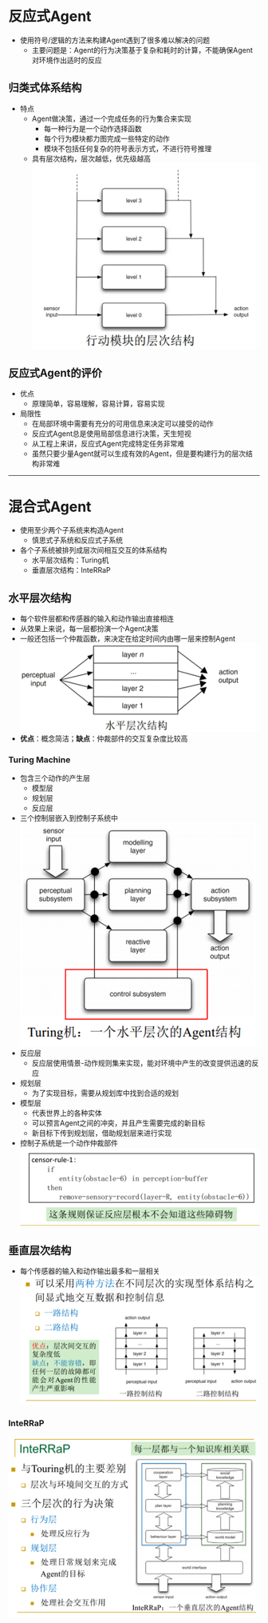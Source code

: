 # 反应式Agent
+ 使用符号/逻辑的方法来构建Agent遇到了很多难以解决的问题
  + 主要问题是：Agent的行为决策基于复杂和耗时的计算，不能确保Agent对环境作出适时的反应

## 归类式体系结构
+ 特点
  + Agent做决策，通过一个完成任务的行为集合来实现
    + 每一种行为是一个动作选择函数
    + 每个行为模块都力图完成一些特定的动作
    + 模块不包括任何复杂的符号表示方式，不进行符号推理
  + 具有层次结构，层次越低，优先级越高  
  ![](img/2021-03-29-15-12-49.png)

## 反应式Agent的评价
+ 优点
  + 原理简单，容易理解，容易计算，容易实现
+ 局限性
  + 在局部环境中需要有充分的可用信息来决定可以接受的动作
  + 反应式Agent总是使用局部信息进行决策，天生短视
  + 从工程上来讲，反应式Agent完成特定任务非常难
  + 虽然只要少量Agent就可以生成有效的Agent，但是要构建行为的层次结构非常难

---

# 混合式Agent
+ 使用至少两个子系统来构造Agent
  + 慎思式子系统和反应式子系统
+ 各个子系统被排列成层次间相互交互的体系结构
  + 水平层次结构：Turing机
  + 垂直层次结构：InteRRaP

## 水平层次结构
+ 每个软件层都和传感器的输入和动作输出直接相连
+ 从效果上来说，每一层都扮演一个Agent决策
+ 一般还包括一个仲裁函数，来决定在给定时间内由哪一层来控制Agent  
  ![](img/2021-03-29-15-34-09.png)
+ **优点**：概念简洁；**缺点**：仲裁部件的交互复杂度比较高

### Turing Machine
+ 包含三个动作的产生层
  + 模型层
  + 规划层
  + 反应层
+ 三个控制层嵌入到控制子系统中  
  ![](img/2021-03-29-15-35-28.png)
+ 反应层
  + 反应层使用情景-动作规则集来实现，能对环境中产生的改变提供迅速的反应
+ 规划层
  + 为了实现目标，需要从规划库中找到合适的规划
+ 模型层
  + 代表世界上的各种实体
  + 可以预言Agent之间的冲突，并且产生需要完成的新目标
  + 新目标下传到规划层，借助规划层来进行实现
+ 控制子系统是一个动作仲裁部件  
  ![](img/2021-03-29-15-41-32.png)

## 垂直层次结构
+ 每个传感器的输入和动作输出最多和一层相关  
![](img/2021-03-29-15-44-07.png)

### InteRRaP
![](img/2021-03-29-15-44-49.png)

